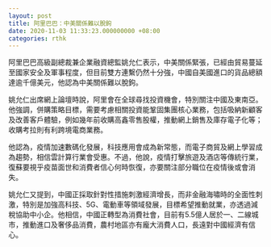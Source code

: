 ```yaml
---
layout: post
title: 阿里巴巴：中美關係難以脫鉤
date: 2020-11-03 11:33:23.000000000 +08:00
categories: rthk
---
```


阿里巴巴高級副總裁兼企業融資總監姚允仁表示，中美關係緊張，已經由貿易蔓延至國家安全及軍事程度，但目前雙方連繫仍然十分強，中國自美國進口的貨品總額達逾千億美元，他認為中美關係難以脫鉤。

姚允仁出席網上論壇時說，阿里會在全球尋找投資機會，特別關注中國及東南亞。他強調，併購策略目標，需要考慮相關投資能鞏固集團核心業務，包括吸納新顧客及改善客戶體驗，例如幾年前收購高鑫零售股權，推動網上銷售及庫存電子化等；收購考拉則有利跨境電商業務。

他認為，疫情加速數碼化發展，科技應用會成為新常態，而電子商貿及網上學習成為趨勢，相信雲計算行業會受惠。不過，他說，疫情打擊旅遊及酒店等傳統行業，復蘇要視乎疫苗面世和消費者信心何時恢復，亦要關注部分職位在疫情後或會消失。

姚允仁又提到，中國正採取針對性措施刺激經濟增長，而非金融海嘯時的全面性刺激，特別是加強高科技、5G、電動車等領域發展，目標希望推動就業，亦透過減稅協助中小企。他相信，中國正轉型為消費社會，目前有5.5億人居於一、二線城市，推動進口及奢侈品消費，農村地區亦有龐大消費人口，長遠對中國經濟有信心。
